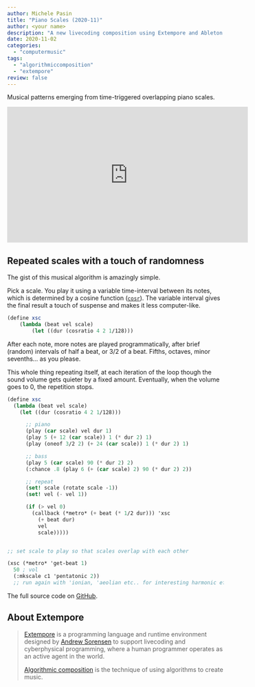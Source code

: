 ```yaml
---
author: Michele Pasin
title: "Piano Scales (2020-11)"
author: <your name>
description: "A new livecoding composition using Extempore and Ableton Live: 'Piano Scales'."
date: 2020-11-02
categories: 
  - "computermusic"
tags: 
  - "algorithmiccomposition"
  - "extempore"
review: false
---
```


Musical patterns emerging from time-triggered overlapping piano scales. 

<iframe width="560" height="315" src="https://www.youtube.com/embed/Qix3tbpb9V4?autoplay=1&amp;start=140" title="YouTube video player" frameborder="0" allow="accelerometer; autoplay; clipboard-write; encrypted-media; gyroscope; picture-in-picture" allowfullscreen></iframe>


## Repeated scales with a touch of randomness

The gist of this musical algorithm is amazingly simple. 

Pick a scale. You play it using a variable time-interval between its notes, which is determined by a cosine function ([`cosr`](https://extempore.michelepasin.org/1030.html)). The variable interval gives the final result a touch of suspense and makes it less computer-like. 

```scheme
(define xsc 
	(lambda (beat vel scale) 
		(let ((dur (cosratio 4 2 1/128)))
```

After each note, more notes are played programmatically, after brief (random) intervals of half a beat, or 3/2 of a beat. Fifths, octaves, minor sevenths... as you please.

This whole thing repeating itself, at each iteration of the loop though the sound volume gets quieter by a fixed amount. Eventually, when the volume goes to 0, the repetition stops. 

```scheme
(define xsc
  (lambda (beat vel scale)
    (let ((dur (cosratio 4 2 1/128)))

      ;; piano
      (play (car scale) vel dur 1)
      (play 5 (+ 12 (car scale)) 1 (* dur 2) 1)
      (play (oneof 3/2 2) (+ 24 (car scale)) 1 (* dur 2) 1)

      ;; bass
      (play 5 (car scale) 90 (* dur 2) 2)
      (:chance .8 (play 6 (+ (car scale) 2) 90 (* dur 2) 2))

      ;; repeat
      (set! scale (rotate scale -1))
      (set! vel (- vel 1))

      (if (> vel 0)
        (callback (*metro* (+ beat (* 1/2 dur))) 'xsc 
          (+ beat dur)
          vel
          scale)))))


;; set scale to play so that scales overlap with each other

(xsc (*metro* 'get-beat 1) 
  50 ; vol 
  (:mkscale c1 'pentatonic 2)) 
  ;; run again with 'ionian, 'aeolian etc.. for interesting harmonic effects
```

The full source code on [GitHub](https://github.com/lambdamusic/The-Musical-Code/blob/main/works/2020-11-piano-scales.xtm).

## About Extempore

> [Extempore](https://extemporelang.github.io/) is a programming language and runtime environment designed by [Andrew Sorensen](https://twitter.com/digego?lang=en) to support livecoding and cyberphysical programming, where a human programmer operates as an active agent in the world. 
> 
> [Algorithmic composition](https://en.wikipedia.org/wiki/Algorithmic_composition) is the technique of using algorithms to create music.

